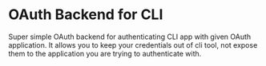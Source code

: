 # OAuth Backend for CLI

Super simple OAuth backend for authenticating CLI app with given OAuth application. 
It allows you to keep your credentials out of cli tool, not expose them to the application you are trying to authenticate with.

